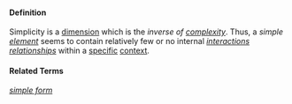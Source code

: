 #### Definition

Simplicity is a [dimension](https://github.com/gcassel/Modular-Organizing-Terminology/blob/master/terms/dimension.md) which is the *inverse of [complexity](https://github.com/gcassel/Modular-Organization-Terminology/blob/master/terms/complexity.md)*.   Thus, a *simple [element](https://github.com/gcassel/Modular-Organization-Terminology/blob/master/terms/element.md)* seems to contain relatively few or no internal *[interactions](https://github.com/gcassel/Modular-Organization-Terminology/blob/master/terms/interactive.md) [relationships](https://github.com/gcassel/Modular-Organization-Terminology/blob/master/terms/relationship.md)* within a [specific](https://github.com/gcassel/Modular-Organization-Terminology/blob/master/terms/specific.md) [context](https://github.com/gcassel/Modular-Organization-Terminology/blob/master/terms/context.md). 

#### Related Terms

*[simple form](https://github.com/gcassel/Modular-Organization-Terminology/blob/master/compound-terms/simple-form.md)*
